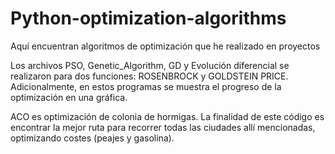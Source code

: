 # Python-optimization-algorithms
Aquí encuentran algoritmos de optimización que he realizado en proyectos 

Los archivos PSO, Genetic_Algorithm, GD y Evolución diferencial se realizaron para dos funciones: ROSENBROCK y GOLDSTEIN PRICE. Adicionalmente, en estos programas se muestra el progreso de la optimización en una gráfica.

ACO es optimización de colonia de hormigas. La finalidad de este código es encontrar la mejor ruta para recorrer todas las ciudades allí mencionadas, optimizando costes (peajes y gasolina). 
